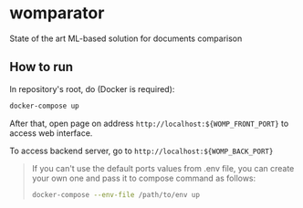 # womparator
State of the art ML-based solution for documents comparison

## How to run
In repository's root, do (Docker is required):
```bash
docker-compose up
```

After that, open page on address `http://localhost:${WOMP_FRONT_PORT}` to access web interface.

To access backend server, go to `http://localhost:${WOMP_BACK_PORT}`
> If you can't use the default ports values from .env file, you can create  your own one and pass it to compose command as follows:
> ```bash
> docker-compose --env-file /path/to/env up
> ```
